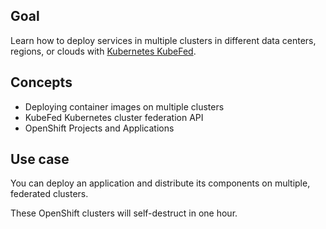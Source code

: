 ## Goal

Learn how to deploy services in multiple clusters in different data centers, regions, or clouds with [Kubernetes KubeFed](https://github.com/kubernetes-sigs/kubefed).

## Concepts

* Deploying container images on multiple clusters
* KubeFed Kubernetes cluster federation API
* OpenShift Projects and Applications

## Use case

You can deploy an application and distribute its components on multiple, federated clusters.

These OpenShift clusters will self-destruct in one hour.
